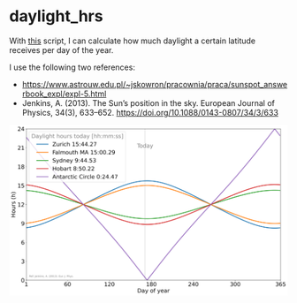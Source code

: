 # daylight_hrs
With [this](Hours_of_daylight_per_latitude.ipynb) script, I can calculate how much daylight a certain latitude receives per day of the year.

I use the following two references:
- https://www.astrouw.edu.pl/~jskowron/pracownia/praca/sunspot_answerbook_expl/expl-5.html
- Jenkins, A. (2013). The Sun’s position in the sky. European Journal of Physics, 34(3), 633–652. https://doi.org/10.1088/0143-0807/34/3/633

![Daylight_hours_as_function_of_day_in_year](https://github.com/mauricehuguenin/daylight_hrs/blob/main/Daylight_hours_as_function_of_day_in_year.png)
